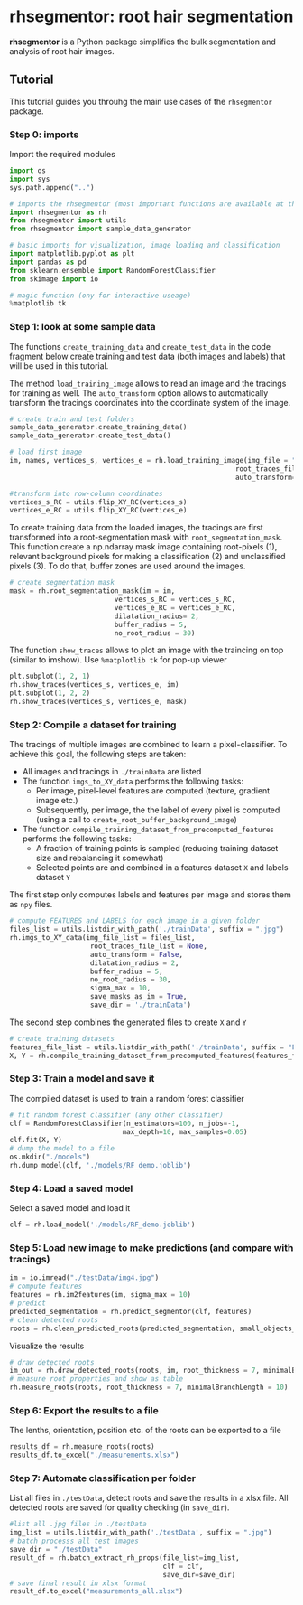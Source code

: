 # rhsegmentor: root hair segmentation

**rhsegmentor** is a Python package simplifies the bulk segmentation and analysis of root hair images.

## Tutorial

This tutorial guides you throuhg the main use cases of the `rhsegmentor` package.

### Step 0: imports

Import the required modules


```python
import os
import sys
sys.path.append("..")

# imports the rhsegmentor (most important functions are available at the top level of the package)
import rhsegmentor as rh
from rhsegmentor import utils
from rhsegmentor import sample_data_generator

# basic imports for visualization, image loading and classification
import matplotlib.pyplot as plt
import pandas as pd
from sklearn.ensemble import RandomForestClassifier
from skimage import io

# magic function (ony for interactive useage)
%matplotlib tk

```

### Step 1: look at some sample data

The functions `create_training_data` and `create_test_data` in the code fragment below create training and test data (both images and labels) that will be used in this tutorial.

The method `load_training_image` allows to read an image and the tracings for training as well. The `auto_transform` option allows to automatically transform the tracings coordinates into the coordinate system of the image.


```python
# create train and test folders
sample_data_generator.create_training_data()
sample_data_generator.create_test_data()

# load first image
im, names, vertices_s, vertices_e = rh.load_training_image(img_file = "./trainData/img1.jpg",
                                                        root_traces_file = "./trainData/img1 vertices.csv",
                                                        auto_transform=False)

#transform into row-column coordinates
vertices_s_RC = utils.flip_XY_RC(vertices_s)
vertices_e_RC = utils.flip_XY_RC(vertices_e)
```

To create training data from the loaded images, the tracings are first transformed into a root-segmentation mask with `root_segmentation_mask`. This function create a np.ndarray mask image containing root-pixels (1), relevant background pixels for making a classification (2) and unclassified pixels (3). To do that, buffer zones are used around the images.



```python
# create segmentation mask
mask = rh.root_segmentation_mask(im = im,
                          vertices_s_RC = vertices_s_RC,
                          vertices_e_RC = vertices_e_RC,
                          dilatation_radius= 2,
                          buffer_radius = 5,
                          no_root_radius = 30)
```

The function `show_traces` allows to plot an image with the traincing on top (similar to imshow). Use `%matplotlib tk` for pop-up viewer


```python
plt.subplot(1, 2, 1)
rh.show_traces(vertices_s, vertices_e, im)
plt.subplot(1, 2, 2)
rh.show_traces(vertices_s, vertices_e, mask)
```

### Step 2: Compile a dataset for training

The tracings of multiple images are combined to learn a pixel-classifier. To achieve this goal, the following steps are taken:
* All images and tracings in `./trainData` are listed
* The function `imgs_to_XY_data` performs the following tasks:
    * Per image, pixel-level features are computed (texture, gradient image etc.)
    * Subsequently, per image, the the label of every pixel is computed (using a call to `create_root_buffer_background_image`)
* The function `compile_training_dataset_from_precomputed_features` performs the following tasks:
    * A fraction of  training points is sampled (reducing training dataset size and rebalancing it somewhat)
    * Selected points are and combined in a features dataset `X` and labels dataset `Y`

The first step only computes labels and features per image and stores them as `npy` files.


```python
# compute FEATURES and LABELS for each image in a given folder
files_list = utils.listdir_with_path('./trainData', suffix = ".jpg")
rh.imgs_to_XY_data(img_file_list = files_list,
                    root_traces_file_list = None,
                    auto_transform = False,
                    dilatation_radius = 2,
                    buffer_radius = 5,
                    no_root_radius = 30,
                    sigma_max = 10,
                    save_masks_as_im = True,
                    save_dir = './trainData')
```

The second step combines the generated files to create `X` and `Y`


```python
# create training datasets
features_file_list = utils.listdir_with_path('./trainData', suffix = "FEATURES.npy")
X, Y = rh.compile_training_dataset_from_precomputed_features(features_file_list, sample_fraction=(1.0, 1.0))
```

### Step 3: Train a model and save it

The compiled dataset is used to train a random forest classifier


```python
# fit random forest classifier (any other classifier)
clf = RandomForestClassifier(n_estimators=100, n_jobs=-1,
                            max_depth=10, max_samples=0.05)
clf.fit(X, Y)
# dump the model to a file
os.mkdir("./models")
rh.dump_model(clf, './models/RF_demo.joblib')
```

### Step 4: Load a saved model

Select a saved model and load it


```python
clf = rh.load_model('./models/RF_demo.joblib')
```

### Step 5: Load new image to make predictions (and compare with tracings)


```python
im = io.imread("./testData/img4.jpg")
# compute features
features = rh.im2features(im, sigma_max = 10)
# predict
predicted_segmentation = rh.predict_segmentor(clf, features)
# clean detected roots
roots = rh.clean_predicted_roots(predicted_segmentation, small_objects_threshold=150, closing_diameter = 4)
```

Visualize the results


```python
# draw detected roots
im_out = rh.draw_detected_roots(roots, im, root_thickness = 7, minimalBranchLength = 10)
# measure root properties and show as table
rh.measure_roots(roots, root_thickness = 7, minimalBranchLength = 10)
```

### Step 6: Export the results to a file

The lenths, orientation, position etc. of the roots can be exported to a file


```python
results_df = rh.measure_roots(roots)
results_df.to_excel("./measurements.xlsx")
```

### Step 7: Automate classification per folder

List all files in `./testData`, detect roots and save the results in a xlsx file. All detected roots are saved for quality checking (in `save_dir`).


```python
#list all .jpg files in ./testData
img_list = utils.listdir_with_path('./testData', suffix = ".jpg")
# batch processs all test images
save_dir = "./testData"
result_df = rh.batch_extract_rh_props(file_list=img_list,
                                      clf = clf,
                                      save_dir=save_dir)
# save final result in xlsx format
result_df.to_excel("measurements_all.xlsx")

```
